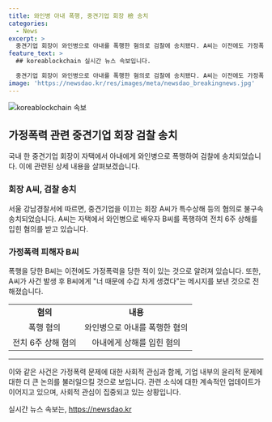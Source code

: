 ```yaml
---
title: 와인병 아내 폭행, 중견기업 회장 檢 송치
categories:
  - News
excerpt: >
  중견기업 회장이 와인병으로 아내를 폭행한 혐의로 검찰에 송치됐다. A씨는 이전에도 가정폭력을 일으킨 적이 있었으며, B씨에게는 전치 6주의 상해를 입혔다. 경찰은 수사에 착수해 구속영장을 신청했으나 법원이 받아들이지 않았다. A씨는 사건 발생 후 피해자에게 연락을 취하기도 했다고 밝혀졌다. (150자)
feature_text: >
  ## koreablockchain 실시간 뉴스 속보입니다.

  중견기업 회장이 와인병으로 아내를 폭행한 혐의로 검찰에 송치됐다. A씨는 이전에도 가정폭력을 일으킨 적이 있었으며, B씨에게는 전치 6주의 상해를 입혔다. 경찰은 수사에 착수해 구속영장을 신청했으나 법원이 받아들이지 않았다. A씨는 사건 발생 후 피해자에게 연락을 취하기도 했다고 밝혀졌다. (150자)
image: 'https://newsdao.kr/res/images/meta/newsdao_breakingnews.jpg'
---
```


<p><img src="https://newsdao.kr/res/images/meta/newsdao_breakingnews.jpg" alt="koreablockchain 속보" /></p>

<h2 data-ke-size="size26">가정폭력 관련 중견기업 회장 검찰 송치</h2>

<p data-ke-size="size16">국내 한 중견기업 회장이 자택에서 아내에게 와인병으로 폭행하여 검찰에 송치되었습니다. 이에 관련된 상세 내용을 살펴보겠습니다.</p>

<h3>회장 A씨, 검찰 송치</h3>

<p data-ke-size="size16">서울 강남경찰서에 따르면, 중견기업을 이끄는 회장 A씨가 특수상해 등의 혐의로 불구속 송치되었습니다. A씨는 자택에서 와인병으로 배우자 B씨를 폭행하여 전치 6주 상해를 입힌 혐의를 받고 있습니다.</p>

<h3>가정폭력 피해자 B씨</h3>

<p data-ke-size="size16">폭행을 당한 B씨는 이전에도 가정폭력을 당한 적이 있는 것으로 알려져 있습니다. 또한, A씨가 사건 발생 후 B씨에게 "너 때문에 수갑 차게 생겼다"는 메시지를 보낸 것으로 전해졌습니다.</p>

<table style="width: 100%;" data-ke-size="size16">
<tbody>
<tr>
<td style="text-align: center; height: 17px;"><b>혐의</b></td>
<td style="text-align: center; height: 17px;"><b>내용</b></td>
</tr>
<tr>
<td style="text-align: center; height: 17px;">폭행 혐의</td>
<td style="text-align: center; height: 17px;">와인병으로 아내를 폭행한 혐의</td>
</tr>
<tr>
<td style="text-align: center; height: 17px;">전치 6주 상해 혐의</td>
<td style="text-align: center; height: 17px;">아내에게 상해를 입힌 혐의</td>
</tr>
</tbody>
</table>

<hr>

<p data-ke-size="size16">이와 같은 사건은 가정폭력 문제에 대한 사회적 관심과 함께, 기업 내부의 윤리적 문제에 대한 더 큰 논의를 불러일으킬 것으로 보입니다. 관련 소식에 대한 계속적인 업데이트가 이어지고 있으며, 사회적 관심이 집중되고 있는 상황입니다.</p>
실시간 뉴스 속보는, <a href="https://newsdao.kr" rel="dofollow">https://newsdao.kr</a>


